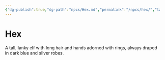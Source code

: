 ```yaml
---
{"dg-publish":true,"dg-path":"npcs/Hex.md","permalink":"/npcs/hex/","tags":["person","npc"],"noteIcon":"npc"}
---
```


# Hex
A tall, lanky elf with long hair and hands adorned with rings, always draped in dark blue and silver robes.